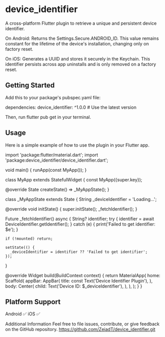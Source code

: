 # device_identifier

A cross-platform Flutter plugin to retrieve a unique and persistent device identifier.

On Android: Returns the Settings.Secure.ANDROID_ID. This value remains constant for the lifetime of the device's installation, changing only on factory reset.

On iOS: Generates a UUID and stores it securely in the Keychain. This identifier persists across app uninstalls and is only removed on a factory reset.

## Getting Started

Add this to your package's pubspec.yaml file:

dependencies:
  device_identifier: ^1.0.0 # Use the latest version

Then, run flutter pub get in your terminal.

## Usage

Here is a simple example of how to use the plugin in your Flutter app.

import 'package:flutter/material.dart';
import 'package:device_identifier/device_identifier.dart';

void main() {
  runApp(const MyApp());
}

class MyApp extends StatefulWidget {
  const MyApp({super.key});

  @override
  State<MyApp> createState() => _MyAppState();
}

class _MyAppState extends State<MyApp> {
  String _deviceIdentifier = 'Loading...';

  @override
  void initState() {
    super.initState();
    _fetchIdentifier();
  }

  Future<void> _fetchIdentifier() async {
    String? identifier;
    try {
      identifier = await DeviceIdentifier.getIdentifier();
    } catch (e) {
      print('Failed to get identifier: $e');
    }
    
    if (!mounted) return;

    setState(() {
      _deviceIdentifier = identifier ?? 'Failed to get identifier';
    });
  }

  @override
  Widget build(BuildContext context) {
    return MaterialApp(
      home: Scaffold(
        appBar: AppBar(
          title: const Text('Device Identifier Plugin'),
        ),
        body: Center(
          child: Text('Device ID: $_deviceIdentifier'),
        ),
      ),
    );
  }
}

## Platform Support

Android ✅
iOS ✅

Additional Information
Feel free to file issues, contribute, or give feedback on the GitHub repository. 
https://github.com/ZeiadT/device_identifier.git

